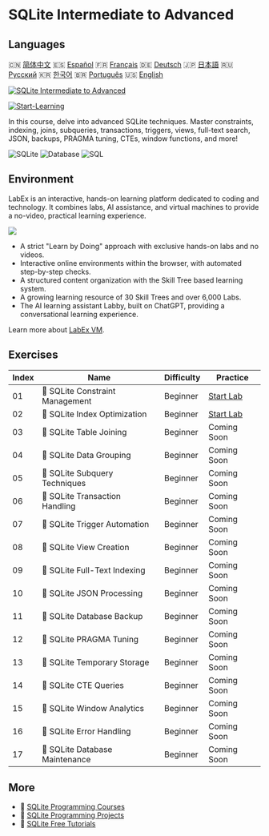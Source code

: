 # SQLite Intermediate to Advanced

## Languages

🇨🇳 [简体中文](README_zh.md) 🇪🇸 [Español](README_es.md) 🇫🇷 [Français](README_fr.md) 🇩🇪 [Deutsch](README_de.md) 🇯🇵 [日本語](README_ja.md) 🇷🇺 [Русский](README_ru.md) 🇰🇷 [한국어](README_ko.md) 🇧🇷 [Português](README_pt.md) 🇺🇸 [English](README.md) 

[![SQLite Intermediate to Advanced](https://cover-creator.labex.io/sqlite-intermediate-to-advanced.png)](https://labex.io/courses/sqlite-intermediate-to-advanced)

[![Start-Learning](https://img.shields.io/badge/Start-Learning-whitesmoke?style=for-the-badge)](https://labex.io/courses/sqlite-intermediate-to-advanced)

In this course, delve into advanced SQLite techniques. Master constraints, indexing, joins, subqueries, transactions, triggers, views, full-text search, JSON, backups, PRAGMA tuning, CTEs, window functions, and more!

![SQLite](https://img.shields.io/badge/SQLite-whitesmoke?style=for-the-badge&logo=sqlite)
![Database](https://img.shields.io/badge/Database-whitesmoke?style=for-the-badge&logo=database)
![SQL](https://img.shields.io/badge/SQL-whitesmoke?style=for-the-badge&logo=sql)


## Environment

LabEx is an interactive, hands-on learning platform dedicated to coding and technology. It combines labs, AI assistance, and virtual machines to provide a no-video, practical learning experience.

![](https://tutorial-screenshot.getvm.io/images/vm-1725247253.png)

- A strict "Learn by Doing" approach with exclusive hands-on labs and no videos.
- Interactive online environments within the browser, with automated step-by-step checks.
- A structured content organization with the Skill Tree based learning system.
- A growing learning resource of 30 Skill Trees and over 6,000 Labs.
- The AI learning assistant Labby, built on ChatGPT, providing a conversational learning experience.

Learn more about [LabEx VM](https://support.labex.io/using-labex/virtual-machine).

## Exercises

|   Index | Name                            | Difficulty   | Practice                                                                                                      |
|---------|---------------------------------|--------------|---------------------------------------------------------------------------------------------------------------|
|      01 | 📖 SQLite Constraint Management | Beginner     | <a target='_blank' href='https://labex.io/tutorials/sqlite-sqlite-constraint-management-552545'>Start Lab</a> |
|      02 | 📖 SQLite Index Optimization    | Beginner     | <a target='_blank' href='https://labex.io/tutorials/sqlite-sqlite-index-optimization-552552'>Start Lab</a>    |
|      03 | 📖 SQLite Table Joining         | Beginner     | Coming Soon                                                                                                   |
|      04 | 📖 SQLite Data Grouping         | Beginner     | Coming Soon                                                                                                   |
|      05 | 📖 SQLite Subquery Techniques   | Beginner     | Coming Soon                                                                                                   |
|      06 | 📖 SQLite Transaction Handling  | Beginner     | Coming Soon                                                                                                   |
|      07 | 📖 SQLite Trigger Automation    | Beginner     | Coming Soon                                                                                                   |
|      08 | 📖 SQLite View Creation         | Beginner     | Coming Soon                                                                                                   |
|      09 | 📖 SQLite Full-Text Indexing    | Beginner     | Coming Soon                                                                                                   |
|      10 | 📖 SQLite JSON Processing       | Beginner     | Coming Soon                                                                                                   |
|      11 | 📖 SQLite Database Backup       | Beginner     | Coming Soon                                                                                                   |
|      12 | 📖 SQLite PRAGMA Tuning         | Beginner     | Coming Soon                                                                                                   |
|      13 | 📖 SQLite Temporary Storage     | Beginner     | Coming Soon                                                                                                   |
|      14 | 📖 SQLite CTE Queries           | Beginner     | Coming Soon                                                                                                   |
|      15 | 📖 SQLite Window Analytics      | Beginner     | Coming Soon                                                                                                   |
|      16 | 📖 SQLite Error Handling        | Beginner     | Coming Soon                                                                                                   |
|      17 | 📖 SQLite Database Maintenance  | Beginner     | Coming Soon                                                                                                   |

## More

- 🔗 [SQLite Programming Courses](https://github.com/labex-labs/awesome-programming-courses)
- 🔗 [SQLite Programming Projects](https://github.com/labex-labs/awesome-programming-projects)
- 🔗 [SQLite Free Tutorials](https://github.com/labex-labs/sqlite-free-tutorials)


